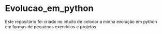 # Evolucao_em_python

Este repositório foi criado no intuito de colocar a minha evolução em python em formas de pequenos exercícios e projetos
